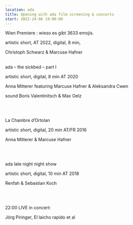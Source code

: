 ```yaml
---
location: ada
title: Opening with ada film screening & concerts
start: 2022-24-06 19:00:00
---
```


Wien Premiere :
wieso es gibt 3633 emojis. 

artistic short, AT 2022, digital, 8 min, 

Christoph Schwarz & Marcuse Hafner
<br><br>

ada – the sickbed – part I

artistic short, digital, 8 min AT 2020

Anna Mitterer featuring Marcuse Hafner & Aleksandra Cwen

sound Boris Valentinitsch & Max Oelz

<br><br>

La Chambre d’Ortolan

artistic short, digital, 20 min AT/FR 2016

Anna Mitterer & Marcuse Hafner

<br><br>

ada late night night show 

artistic short, digital, 10 min AT 2018

Renfah & Sebastian Koch

<br><br>

22:00 LIVE in concert:   
 
Jörg Piringer, El laicho rapido et al